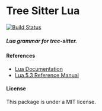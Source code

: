 # Tree Sitter Lua

[![Build Status](https://travis-ci.org/Azganoth/tree-sitter-lua.svg?branch=master)](https://travis-ci.org/Azganoth/tree-sitter-lua)

##### Lua grammar for tree-sitter.

#### References

- [Lua Documentation](https://www.lua.org/docs.html)
- [Lua 5.3 Reference Manual](https://www.lua.org/manual/5.3/)

#### License

This package is under a MIT license.
